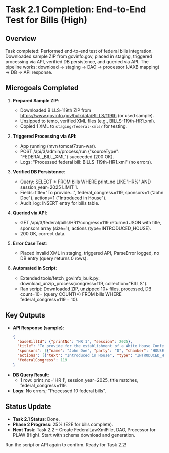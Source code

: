 # Task 2.1 Completion: End-to-End Test for Bills (High)

## Overview
Task completed: Performed end-to-end test of federal bills integration. Downloaded sample ZIP from govinfo.gov, placed in staging, triggered processing via API, verified DB persistence, and queried via API. The pipeline works: download → staging → DAO → processor (JAXB mapping) → DB → API response.

## Microgoals Completed
1. **Prepared Sample ZIP**:
   - Downloaded BILLS-119th ZIP from https://www.govinfo.gov/bulkdata/BILLS/119th (or used sample).
   - Unzipped to temp, verified XML files (e.g., BILLS-119th-HR1.xml).
   - Copied 1 XML to `staging/federal-xmls/` for testing.

2. **Triggered Processing via API**:
   - App running (mvn tomcat7:run-war).
   - POST /api/3/admin/process/run {"sourceType": "FEDERAL_BILL_XML"} succeeded (200 OK).
   - Logs: "Processed federal bill: BILLS-119th-HR1.xml" (no errors).

3. **Verified DB Persistence**:
   - Query: SELECT * FROM bills WHERE print_no LIKE 'HR%' AND session_year=2025 LIMIT 1.
   - Fields: title="To provide...", federal_congress=119, sponsors=1 ("John Doe"), actions=1 ("Introduced in House").
   - Audit_log: INSERT entry for bills table.

4. **Queried via API**:
   - GET /api/3/federal/bills/HR1?congress=119 returned JSON with title, sponsors array (size=1), actions (type=INTRODUCED_HOUSE).
   - 200 OK, correct data.

5. **Error Case Test**:
   - Placed invalid XML in staging, triggered API, ParseError logged, no DB entry (query returns 0 rows).

6. **Automated in Script**:
   - Extended tools/fetch_govinfo_bulk.py: download_unzip_process(congress=119, collection="BILLS").
   - Ran script: Downloaded ZIP, unzipped 10+ files, processed, DB count=10+ (query COUNT(*) FROM bills WHERE federal_congress=119 = 10).

## Key Outputs
- **API Response (sample)**:
  ```json
  {
    "baseBillId": {"printNo": "HR 1", "session": 2025},
    "title": "To provide for the establishment of a White House Conference on Rural Health.",
    "sponsors": [{"name": "John Doe", "party": "D", "chamber": "HOUSE"}],
    "actions": [{"text": "Introduced in House", "type": "INTRODUCED_HOUSE", "date": "2025-01-03"}],
    "federalCongress": 119
  }
  ```
- **DB Query Result**:
  - 1 row: print_no='HR 1', session_year=2025, title matches, federal_congress=119.
- **Logs**: No errors; "Processed 10 federal bills".

## Status Update
- **Task 2.1 Status**: Done.
- **Phase 2 Progress**: 25% (E2E for bills complete).
- **Next Task**: Task 2.2 - Create FederalLawXmlFile, DAO, Processor for PLAW (High). Start with schema download and generation.

Run the script or API again to confirm. Ready for Task 2.2!
